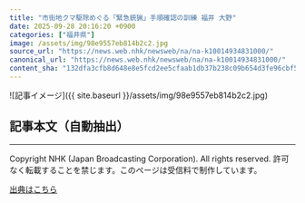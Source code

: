 ```yaml
---
title: "市街地クマ駆除めぐる「緊急銃猟」手順確認の訓練 福井 大野"
date: 2025-09-28 20:16:20 +0900
categories: ["福井県"]
image: /assets/img/98e9557eb814b2c2.jpg
source_url: "https://news.web.nhk/newsweb/na/na-k10014934831000/"
canonical_url: "https://news.web.nhk/newsweb/na/na-k10014934831000/"
content_sha: "132dfa3cfb8d648e8e5fcd2ee5cfaab1db37b238c09b654d3fe96cbf5b25a091"
---
```


![記事イメージ]({{ site.baseurl }}/assets/img/98e9557eb814b2c2.jpg)

## 記事本文（自動抽出）
<div><div class="_13tndsj2"><nav aria-label="フッターサイトナビゲーション" class="_13tndsj4"></nav><hr class="esl7kn2s esl7kn1l esl7kn1n _14xli2ae"><p class="esl7kn2s esl7kn1m esl7kn1o _1yvk0f68 _1lugom81">Copyright NHK (Japan Broadcasting Corporation). All rights reserved. 許可なく転載することを禁じます。このページは受信料で制作しています。</p></div></div>

[出典はこちら](https://news.web.nhk/newsweb/na/na-k10014934831000/)
